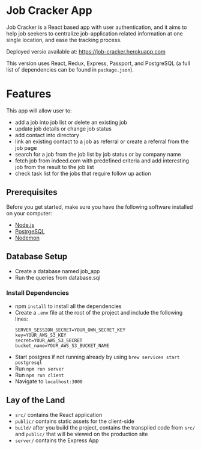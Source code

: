 # Job Cracker App

Job Cracker is a React based app with user authentication, and it aims to help job seekers to centralize job-application related information at one single location, and ease the tracking process.

Deployed versio available at: https://job-cracker.herokuapp.com

This version uses React, Redux, Express, Passport, and PostgreSQL (a full list of dependencies can be found in `package.json`).

# Features

This app will allow user to:
- add a job into job list or delete an existing job
- update job details or change job status
- add contact into directory
- link an existing contact to a job as referral or create a referral from the job page
- search for a job from the job list by job status or by company name
- fetch job from indeed.com with predefined criteria and add interesting job from the result to the job list
- check task list for the jobs that require follow up action

## Prerequisites

Before you get started, make sure you have the following software installed on your computer:

- [Node.js](https://nodejs.org/en/)
- [PostrgeSQL](https://www.postgresql.org/)
- [Nodemon](https://nodemon.io/)

## Database Setup
- Create a database named job_app
- Run the queries from database.sql

### Install Dependencies
* npm `install` to install all the dependencies
* Create a `.env` file at the root of the project and include the following lines:
    ```
    SERVER_SESSION_SECRET=YOUR_OWN_SECRET_KEY
    key=YOUR_AWS_S3_KEY
    secret=YOUR_AWS_S3_SECRET
    bucket_name=YOUR_AWS_S3_BUCKET_NAME
    ```
* Start postgres if not running already by using `brew services start postgresql`
* Run `npm run server`
* Run `npm run client`
* Navigate to `localhost:3000`

## Lay of the Land

* `src/` contains the React application
* `public/` contains static assets for the client-side
* `build/` after you build the project, contains the transpiled code from `src/` and `public/` that will be viewed on the production site
* `server/` contains the Express App
